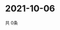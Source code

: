 # 2021-10-06
  共 0条

  <!-- BEGIN -->
  <!-- 最后更新时间Wed Oct 06 2021 20:03:45 GMT+0000 (Coordinated Universal Time) -->
  
  <!-- END -->
  
  